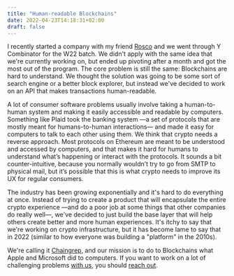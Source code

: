 ```yaml
---
title: "Human-readable Blockchains"
date: 2022-04-23T14:18:31+02:00
draft: false
---
```


I recently started a company with my friend [Rosco](https://twitter.com/roscokalis) and we went through Y Combinator for the W22 batch. We didn't apply with the same idea that we're currently working on, but ended up pivoting after a month and got the most out of the program. The core problem is still the same: Blockchains are hard to understand. We thought the solution was going to be some sort of search engine or a better block explorer, but instead we've decided to work on an API that makes transactions human-readable.

A lot of consumer software problems usually involve taking a human-to-human system and making it easily accessible and readable by computers. Something like Plaid took the banking system —a set of protocols that are mostly meant for humans-to-human interactions— and made it easy for computers to talk to each other using them. We think that crypto needs a reverse approach. Most protocols on Ethereum are meant to be understood and accessed by computers, and that makes it hard for humans to understand what’s happening or interact with the protocols. It sounds a bit counter-intuitive, because you normally wouldn’t try to go from SMTP to physical mail, but it’s possible that this is what crypto needs to improve its UX for regular consumers.

The industry has been growing exponentially and it's hard to do everything at once. Instead of trying to create a product that will encapsulate the entire crypto experience —and do a poor job at some things that other companies do really well—, we've decided to just build the base layer that will help others create better and more human experiences. It's itchy to say that we're working on crypto infrastructure, but it has become lame to say that in 2022 (similar to how everyone was building a "platform" in the 2010s).

We're calling it [Chaingrep](https://chaingrep.com), and our mission is to do to Blockchains what Apple and Microsoft did to computers. If you want to work on a lot of challenging problems [with us](https://chaingrep.notion.site/chaingrep/Chaingrep-is-hiring-a2868f107f3849ab84e85ff109748d4f), you should [reach out](mailto:jobs@chaingrep.com).
